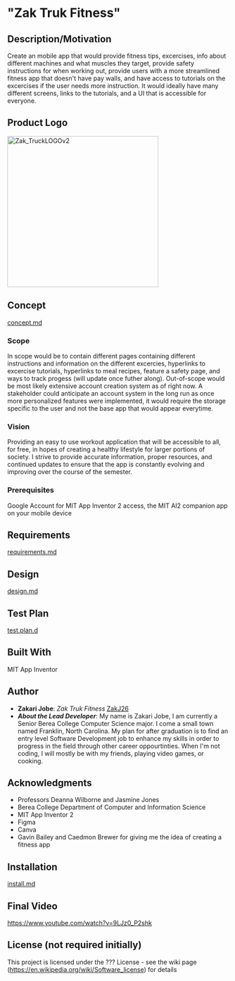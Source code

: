# "Zak Truk Fitness"
## Description/Motivation

Create an mobile app that would provide fitness tips, excercises, info about different machines and what muscles they target, provide safety instructions for when working out, provide users with a more streamlined fitness app that doesn't have pay walls, and have access to tutorials on the excercises if the user needs more instruction. It would ideally have many different screens, links to the tutorials, and a UI that is accessible for everyone.  

## Product Logo
<img width="343" alt="Zak_TruckLOGOv2" src="https://github.com/CSC493-Computing-Design-Practicum/2023-fall-project-ZakJ26/assets/97726639/2dbd4d06-ba32-4bce-bfae-ce771715ff88">

## Concept
[concept.md](concept.md)

### Scope
In scope would be to contain different pages containing different instructions and information on the different excercies, hyperlinks to excercise tutorials, hyperlinks to meal recipes, feature a safety page, and ways to track progess (will update once futher along). Out-of-scope would be most likely extensive account creation system as of right now. A stakeholder could anticipate an account system in the long run as once more personalized features were implemented, it would require the storage specific to the user and not the base app that would appear everytime. 

### Vision
Providing an easy to use workout application that will be accessible to all, for free, in hopes of creating a healthy lifestyle for larger portions of society. I strive to provide accurate information, proper resources, and continued updates to ensure that the app is constantly evolving and improving over the course of the semester. 

### Prerequisites

Google Account for MIT App Inventor 2 access, the MIT AI2 companion app on your mobile device

## Requirements
[requirements.md](requirements.md)

## Design
[design.md](design.md)

## Test Plan
[test.plan.d](test.plan.md)

## Built With

MIT App Inventor

## Author

- **Zakari Jobe**: *Zak Truk Fitness* [ZakJ26](https://github.com/ZakJ26)
- ***About the Lead Developer***: My name is Zakari Jobe, I am currently a Senior Berea College Computer Science major. I come a small town named Franklin, North Carolina. My plan for after graduation is to find an entry level Software Development job to enhance my skills in order to progress in the field through other career oppourtinties. When I'm not coding, I will mostly be with my friends, playing video games, or cooking.

## Acknowledgments
- Professors Deanna Wilborne and Jasmine Jones
- Berea College Department of Computer and Information Science
- MIT App Inventor 2
- Figma
- Canva
- Gavin Bailey and Caedmon Brewer for giving me the idea of creating a fitness app
  
## Installation
[install.md](installation.md)

## Final Video
https://www.youtube.com/watch?v=9LJz0_P2shk


## License (not required initially)

This project is licensed under the ??? License - see the wiki page (https://en.wikipedia.org/wiki/Software_license) for details

